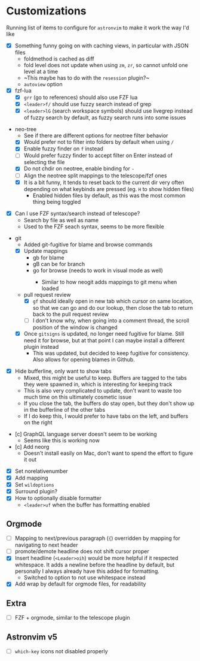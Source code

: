 # Customizations

Running list of items to configure for `astronvim` to make it work the way I'd like

- [x] Something funny going on with caching views, in particular with JSON files
  - foldmethod is cached as diff
  - fold level does not update when using `zm`, `zr`, so cannot unfold one level at a time
  - ~This maybe has to do with the `resession` plugin?~
  - `autoview` option
- [x] fzf-lua
  - [x] `grr` (go to references) should also use FZF lua
  - [x] `<leader>f/` should use fuzzy search instead of grep
  - [x] `<leader>lG` (search workspace symbols) should use livegrep instead of fuzzy search by default, as fuzzy search runs into some issues
- neo-tree
  - See if there are different options for neotree filter behavior
  - [x] Would prefer not to filter into folders by default when using `/`
  - [x] Enable fuzzy finder on `f` instead
  - [ ] Would prefer fuzzy finder to accept filter on Enter instead of selecting the file
  - [x] Do not chdir on neotree, enable binding for `-`
  - [ ] Align the neotree split mappings to the telescope/fzf ones
  - [x] It is a bit funny, it tends to reset back to the current dir very often depending on what keybinds are pressed (eg. `H` to show hidden files)
    - Enabled hidden files by default, as this was the most common thing being toggled
- [x] Can I use FZF syntax/search instead of telescope?
  - Search by file as well as name
  - Used to the FZF seach syntax, seems to be more flexible
- git
  - Added git-fugitive for blame and browse commands
  - [x] Update mappings
    - <leader>gb for blame
    - <leader>gB can be for branch
    - <leader>go for browse (needs to work in visual mode as well)
      - Similar to how neogit adds mappings to git menu when loaded
  - pull request review
    - [x] `gf` should ideally open in new tab which cursor on same location, so that we can go and do our lookup, then close the tab to return back to the pull request review
    - [ ] I don't know why, when going into a comment thread, the scroll position of the window is changed
  - [x] Once `gitsigns` is updated, no longer need fugitive for blame. Still need it for browse, but at that point I can maybe install a different plugin instead
    - This was updated, but decided to keep fugitive for consistency. Also allows for opening blames in Github.
- [x] Hide bufferline, only want to show tabs
  - Mixed, this might be useful to keep. Buffers are tagged to the tabs they were spawned in, which is interesting for keeping track
  - This is also very complicated to update, don't want to waste too much time on this ultimately cosmetic issue
  - If you close the tab, the buffers do stay open, but they don't show up in the bufferline of the other tabs
  - If I do keep this, I would prefer to have tabs on the left, and buffers on the right
- [c] GraphQL language server doesn't seem to be working
  - Seems like this is working now
- [c] Add neorg
  - Doesn't install easily on Mac, don't want to spend the effort to figure it out
- [x] Set norelativenumber
- [x] Add <c-f> mapping
- [x] Set `wildoptions`
- [x] Surround plugin?
- [x] How to optionally disable formatter
  - `<leader>uf` when the buffer has formatting enabled

## Orgmode

- [ ] Mapping to next/previous paragraph (`{`) overridden by mapping for navigating to next header
- [ ] promote/demote headline does not shift cursor proper
- [x] Insert headline (`<Leader>oih`) would be more helpful if it respected whitespace. It adds a newline before the headline by default, but personally I always already have this added for formatting.
  - Switched to option to not use whitespace instead
- [x] Add wrap by default for orgmode files, for readability

## Extra

- [ ] FZF + orgmode, similar to the telescope plugin

## Astronvim v5

- [ ] `which-key` icons not disabled properly
